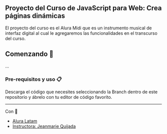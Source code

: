## Proyecto del Curso de JavaScript para Web: Crea páginas dinámicas

El proyecto del curso es el Alura Midi que es un instrumento musical de interfaz digital al cual le agregaremos las funcionalidades en el transcurso del curso. 

 
## Comenzando 🚀

...

### Pre-requisitos y uso 📋

Descarga el código que necesites seleccionando la Branch dentro de este repositorio y ábrelo con tu editor de código favorito. 


---
 Con :blue_heart: 
- [Alura Latam](https://www.aluracursos.com/) 
- [Instructora: Jeanmarie Quijada](https://github.com/JeanmarieAluraLatam) 



